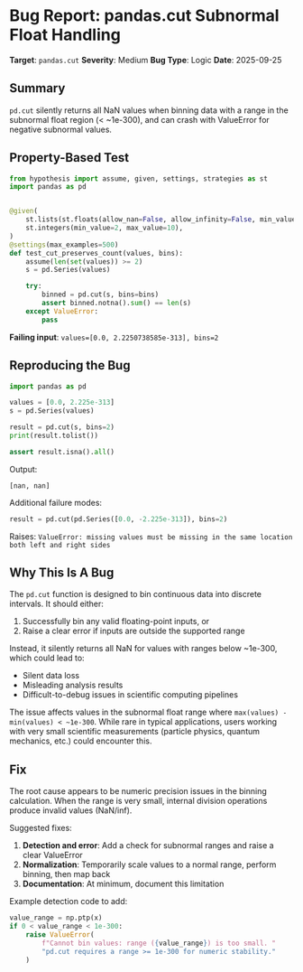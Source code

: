 # Bug Report: pandas.cut Subnormal Float Handling

**Target**: `pandas.cut`
**Severity**: Medium
**Bug Type**: Logic
**Date**: 2025-09-25

## Summary

`pd.cut` silently returns all NaN values when binning data with a range in the subnormal float region (< ~1e-300), and can crash with ValueError for negative subnormal values.

## Property-Based Test

```python
from hypothesis import assume, given, settings, strategies as st
import pandas as pd


@given(
    st.lists(st.floats(allow_nan=False, allow_infinity=False, min_value=0, max_value=1e6), min_size=2, max_size=50),
    st.integers(min_value=2, max_value=10),
)
@settings(max_examples=500)
def test_cut_preserves_count(values, bins):
    assume(len(set(values)) >= 2)
    s = pd.Series(values)

    try:
        binned = pd.cut(s, bins=bins)
        assert binned.notna().sum() == len(s)
    except ValueError:
        pass
```

**Failing input**: `values=[0.0, 2.2250738585e-313], bins=2`

## Reproducing the Bug

```python
import pandas as pd

values = [0.0, 2.225e-313]
s = pd.Series(values)

result = pd.cut(s, bins=2)
print(result.tolist())

assert result.isna().all()
```

Output:
```
[nan, nan]
```

Additional failure modes:
```python
result = pd.cut(pd.Series([0.0, -2.225e-313]), bins=2)
```

Raises: `ValueError: missing values must be missing in the same location both left and right sides`

## Why This Is A Bug

The `pd.cut` function is designed to bin continuous data into discrete intervals. It should either:
1. Successfully bin any valid floating-point inputs, or
2. Raise a clear error if inputs are outside the supported range

Instead, it silently returns all NaN for values with ranges below ~1e-300, which could lead to:
- Silent data loss
- Misleading analysis results
- Difficult-to-debug issues in scientific computing pipelines

The issue affects values in the subnormal float range where `max(values) - min(values) < ~1e-300`. While rare in typical applications, users working with very small scientific measurements (particle physics, quantum mechanics, etc.) could encounter this.

## Fix

The root cause appears to be numeric precision issues in the binning calculation. When the range is very small, internal division operations produce invalid values (NaN/inf).

Suggested fixes:
1. **Detection and error**: Add a check for subnormal ranges and raise a clear ValueError
2. **Normalization**: Temporarily scale values to a normal range, perform binning, then map back
3. **Documentation**: At minimum, document this limitation

Example detection code to add:
```python
value_range = np.ptp(x)
if 0 < value_range < 1e-300:
    raise ValueError(
        f"Cannot bin values: range ({value_range}) is too small. "
        "pd.cut requires a range >= 1e-300 for numeric stability."
    )
```